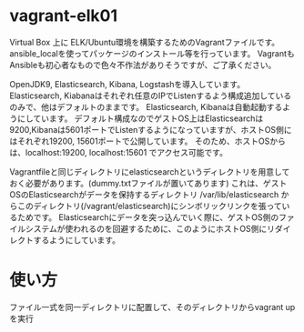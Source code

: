 # vagrant-elk01
Virtual Box 上に ELK/Ubuntu環境を構築するためのVagrantファイルです。
ansible_localを使ってパッケージのインストール等を行っています。
VagrantもAnsibleも初心者なもので色々不作法がありそうですが、ご了承ください。

OpenJDK9, Elasticsearch, Kibana, Logstashを導入しています。
Elasticsearch, Kiabanaはそれぞれ任意のIPでListenするよう構成追加しているのみで、他はデフォルトのままです。
Elasticsearch, Kibanaは自動起動するようにしています。
デフォルト構成なのでゲストOS上はElasticsearchは9200,Kibanaは5601ポートでListenするようになっていますが、ホストOS側にはそれぞれ19200, 15601ポートで公開しています。
そのため、ホストOSからは、localhost:19200, localhost:15601 でアクセス可能です。

Vagrantfileと同じディレクトリにelasticsearchというディレクトリを用意しておく必要があります。(dummy.txtファイルが置いてあります)
これは、ゲストOSのElasticsearchがデータを保持するディレクトリ /var/lib/elasticsearch からこのディレクトリ(/vagrant/elasticsearch)にシンボリックリンクを張っているためです。
Elasticsearchにデータを突っ込んでいく際に、ゲストOS側のファイルシステムが使われるのを回避するために、このようにホストOS側にリダイレクトするようにしています。

# 使い方
ファイル一式を同一ディレクトリに配置して、そのディレクトリからvagrant upを実行
